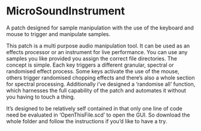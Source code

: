 # MicroSoundInstrument
A patch designed for sample manipulation with the use of the keyboard and mouse to trigger and manipulate samples.

This patch is a multi purpose audio manipulation tool. It can be used as an effects processor or an instrument for live performance. You can use any samples you like provided you assign the correct file directories. The concept is simple. Each key triggers a different granular, spectral or randomised effect process. Some keys activate the use of the mouse, others trigger randomised chopping effects and there’s also a whole section for spectral processing. Additionally i’ve designed a ‘randomise all’ function, which harnesses the full capability of the patch and automates it without you having to touch a thing.

It’s designed to be relatively self contained in that only one line of code need be evaluated in ‘OpenThisFile.scd’ to open the GUI. So download the whole folder and follow the instructions if you’d like to have a try. 
